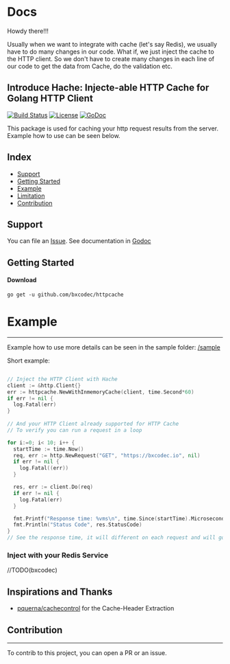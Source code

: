 # Docs

Howdy there!!!

Usually when we want to integrate with cache (let's say Redis), we usually have to do many changes in our code. 
What if, we just inject the cache to the HTTP client. So we don't have to create many changes in each line of our code to get the data from Cache, do the validation etc.

## Introduce Hache: Injecte-able HTTP Cache for Golang HTTP Client

[![Build Status](https://travis-ci.com/bxcodec/httpcache.svg?token=Y64SjWyDK7wXJiFFqV6M&branch=master)](https://travis-ci.com/bxcodec/httpcache)
[![License](https://img.shields.io/github/license/mashape/apistatus.svg)](https://github.com/bxcodec/httpcache/blob/master/LICENSE)
[![GoDoc](https://godoc.org/github.com/bxcodec/httpcache?status.svg)](https://godoc.org/github.com/bxcodec/httpcache)

This package is used for caching your http request results from the server. Example how to use can be seen below.

## Index

* [Support](#support)
* [Getting Started](#getting-started)
* [Example](#example)
* [Limitation](#limitation)
* [Contribution](#contribution)


## Support

You can file an [Issue](https://github.com/bxcodec/httpcache/issues/new).
See documentation in [Godoc](https://godoc.org/github.com/bxcodec/httpcache)


## Getting Started

#### Download

```shell
go get -u github.com/bxcodec/httpcache
```
# Example

---

Example how to use more details can be seen in the sample folder: [/sample](/sample)

Short example:

```go

// Inject the HTTP Client with Hache
client := &http.Client{}
err := httpcache.NewWithInmemoryCache(client, time.Second*60)
if err != nil {
  log.Fatal(err)
}
 
// And your HTTP Client already supported for HTTP Cache
// To verify you can run a request in a loop

for i:=0; i< 10; i++ {
  startTime := time.Now()
  req, err := http.NewRequest("GET", "https://bxcodec.io", nil)
  if err != nil {
    log.Fatal((err))
  }

  res, err := client.Do(req)
  if err != nil {
    log.Fatal(err)
  }

  fmt.Printf("Response time: %vms\n", time.Since(startTime).Microseconds())
  fmt.Println("Status Code", res.StatusCode)
}
// See the response time, it will different on each request and will go smaller.
```

### Inject with your Redis Service
//TODO(bxcodec)



## Inspirations and Thanks
- [pquerna/cachecontrol](https://github.com/pquerna/cachecontrol) for the Cache-Header Extraction


## Contribution
---

To contrib to this project, you can open a PR or an issue.

